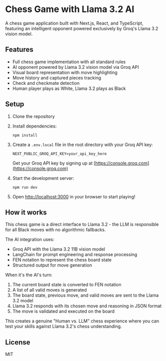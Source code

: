 # Chess Game with Llama 3.2 AI

A chess game application built with Next.js, React, and TypeScript, featuring an intelligent opponent powered exclusively by Groq's Llama 3.2 vision model.

## Features

- Full chess game implementation with all standard rules
- AI opponent powered by Llama 3.2 vision model via Groq API
- Visual board representation with move highlighting
- Move history and captured pieces tracking
- Check and checkmate detection
- Human player plays as White, Llama 3.2 plays as Black

## Setup

1. Clone the repository
2. Install dependencies:
   ```
   npm install
   ```
3. Create a `.env.local` file in the root directory with your Groq API key:
   ```
   NEXT_PUBLIC_GROQ_API_KEY=your_api_key_here
   ```
   Get your Groq API key by signing up at [https://console.groq.com](https://console.groq.com)

4. Start the development server:
   ```
   npm run dev
   ```
   
5. Open [http://localhost:3000](http://localhost:3000) in your browser to start playing!

## How it works

This chess game is a direct interface to Llama 3.2 - the LLM is responsible for all Black moves with no algorithmic fallbacks.

The AI integration uses:
- Groq API with the Llama 3.2 11B vision model
- LangChain for prompt engineering and response processing
- FEN notation to represent the chess board state
- Structured output for move generation

When it's the AI's turn:
1. The current board state is converted to FEN notation
2. A list of all valid moves is generated
3. The board state, previous move, and valid moves are sent to the Llama 3.2 model
4. Llama 3.2 responds with its chosen move and reasoning in JSON format
5. The move is validated and executed on the board

This creates a genuine "Human vs. LLM" chess experience where you can test your skills against Llama 3.2's chess understanding.

## License

MIT
